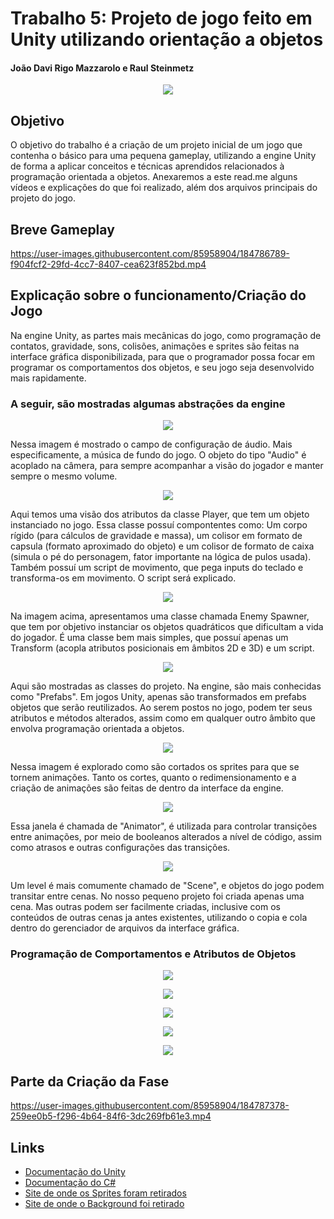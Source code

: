 # Trabalho 5: Projeto de jogo feito em Unity utilizando orientação a objetos
#### João Davi Rigo Mazzarolo e Raul Steinmetz

<p align="center">
  <img src="https://user-images.githubusercontent.com/85958904/184784186-67dd09a3-bf03-48da-97d0-d20c7362db3b.PNG">
</p>

## Objetivo

O objetivo do trabalho é a criação de um projeto inicial de um jogo que contenha o básico para uma pequena gameplay, utilizando a engine Unity de forma a aplicar conceitos e técnicas aprendidos relacionados à programação orientada a objetos. Anexaremos a este read.me alguns vídeos e explicações do que foi realizado, além dos arquivos principais do projeto do jogo.

## Breve Gameplay

https://user-images.githubusercontent.com/85958904/184786789-f904fcf2-29fd-4cc7-8407-cea623f852bd.mp4

## Explicação sobre o funcionamento/Criação do Jogo

Na engine Unity, as partes mais mecânicas do jogo, como programação de contatos, gravidade, sons, colisões, animações e sprites são feitas na interface gráfica disponibilizada, para que o programador possa focar em programar os comportamentos dos objetos, e seu jogo seja desenvolvido mais rapidamente.

### A seguir, são mostradas algumas abstrações da engine

<p align="center">
  <img src="https://user-images.githubusercontent.com/85958904/184790046-61c13243-684e-461c-99b7-dc6f21096f48.png">
</p>

Nessa imagem é mostrado o campo de configuração de áudio. Mais especificamente, a música de fundo do jogo. O objeto do tipo "Audio" é acoplado na câmera, para sempre acompanhar a visão do jogador e manter sempre o mesmo volume.

<p align="center">
  <img src="https://user-images.githubusercontent.com/85958904/184790441-0df1d358-2b98-465d-8495-69eb1273dcca.png">
</p>

Aqui temos uma visão dos atributos da classe Player, que tem um objeto instanciado no jogo. Essa classe possuí compontentes como: Um corpo rígido (para cálculos de gravidade e massa), um colisor em formato de capsula (formato aproximado do objeto) e um colisor de formato de caixa (simula o pé do personagem, fator importante na lógica de pulos usada). Também possuí um script de movimento, que pega inputs do teclado e transforma-os em movimento. O script será explicado.

<p align="center">
  <img src="https://user-images.githubusercontent.com/85958904/184790511-b006bd82-3334-462e-be0b-9c6f90e1a1d7.png">
</p>

Na imagem acima, apresentamos uma classe chamada Enemy Spawner, que tem por objetivo instanciar os objetos quadráticos que dificultam a vida do jogador. É uma classe bem mais simples, que possuí apenas um Transform (acopla atributos posicionais em âmbitos 2D e 3D) e um script.

<p align="center">
  <img src="https://user-images.githubusercontent.com/85958904/184790544-c77eb711-ff61-4deb-9318-697d5b079cb1.png">
</p>

Aqui são mostradas as classes do projeto. Na engine, são mais conhecidas como "Prefabs". Em jogos Unity, apenas são transformados em prefabs objetos que serão reutilizados. Ao serem postos no jogo, podem ter seus atributos e métodos alterados, assim como em qualquer outro âmbito que envolva programação orientada a objetos.

<p align="center">
  <img src="https://user-images.githubusercontent.com/85958904/184791010-c513b141-1c89-4cdd-a76b-e94a9484c80a.png">
</p>

Nessa imagem é explorado como são cortados os sprites para que se tornem animações. Tanto os cortes, quanto o redimensionamento e a criação de animações são feitas de dentro da interface da engine.

<p align="center">
  <img src="https://user-images.githubusercontent.com/85958904/184791042-6f9dd3a4-06b7-462b-a0f9-edf8471539d3.png">
</p>

Essa janela é chamada de "Animator", é utilizada para controlar transições entre animações, por meio de booleanos alterados a nível de código, assim como atrasos e outras configurações das transições.

<p align="center">
  <img src="https://user-images.githubusercontent.com/85958904/184791076-55781644-5931-45a6-85c1-2bbf06d8af02.png">
</p>

Um level é mais comumente chamado de "Scene", e objetos do jogo podem transitar entre cenas. No nosso pequeno projeto foi criada apenas uma cena. Mas outras podem ser facilmente criadas, inclusive com os conteúdos de outras cenas ja antes existentes, utilizando o copia e cola dentro do gerenciador de arquivos da interface gráfica.

### Programação de Comportamentos e Atributos de Objetos

<p align="center">
  <img src="https://user-images.githubusercontent.com/85958904/184791079-42ae1da2-ea03-4f7f-94e9-8d40a1da8b8d.png">
</p>

<p align="center">
  <img src="https://user-images.githubusercontent.com/85958904/184791085-a71412c8-df75-4778-a694-df7c1c72dd6d.png">
</p>

<p align="center">
  <img src="https://user-images.githubusercontent.com/85958904/184791096-652b5f09-a292-4698-8b68-b15affd728da.png">
</p>

<p align="center">
  <img src="https://user-images.githubusercontent.com/85958904/184791113-eab1f326-0e20-453d-8c4b-53d88f088ed2.png">
</p>

<p align="center">
  <img src="https://user-images.githubusercontent.com/85958904/184791121-ae50a26b-2ee2-490c-9323-66efd3b04587.png">
</p>

## Parte da Criação da Fase

https://user-images.githubusercontent.com/85958904/184787378-259ee0b5-f296-4b64-84f6-3dc269fb61e3.mp4

## Links

- [Documentação do Unity](https://docs.unity3d.com/Manual/index.html)
- [Documentação do C#](https://docs.microsoft.com/en-us/dotnet/csharp/)
- [Site de onde os Sprites foram retirados](https://itch.io/game-assets)
- [Site de onde o Background foi retirado](https://craftpix.net/)
